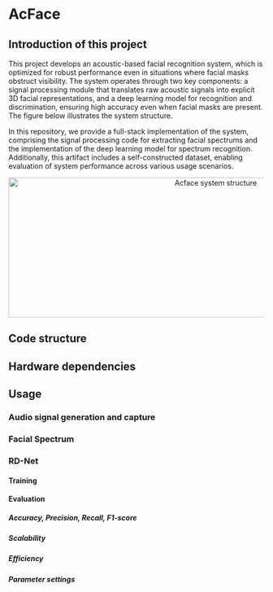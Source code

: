 # AcFace

## Introduction of this project
This project develops an acoustic-based facial recognition system, which is optimized for robust performance even in situations where facial masks obstruct visibility. 
The system operates through two key components: a signal processing module that translates raw acoustic signals into explicit 3D facial representations, and a deep learning model for recognition and discrimination, ensuring high accuracy even when facial masks are present. The figure below illustrates the system structure. 

In this repository, we provide a full-stack implementation of the system, comprising the signal processing code for extracting facial spectrums and the implementation of the deep learning model for spectrum recognition. Additionally, this artifact includes a self-constructed dataset, enabling evaluation of system performance across various usage scenarios.

<div style="text-align: center;">
    <img src="https://github.com/yanbozhang003/AcFace-AE/blob/main/AcFace_structure.png" alt="Acface system structure" width="800" height="275"/>
</div>

## Code structure

## Hardware dependencies

## Usage

### Audio signal generation and capture

### Facial Spectrum

### RD-Net 

#### Training

#### Evaluation

##### Accuracy, Precision, Recall, F1-score

##### Scalability

##### Efficiency

##### Parameter settings



